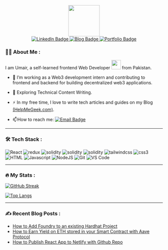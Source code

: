<!--
**umair-mirza/umair-mirza** is a ✨ _special_ ✨ repository because its `README.md` (this file) appears on your GitHub profile.

Here are some ideas to get you started:

- 🔭 I’m currently working on ...
- 🌱 I’m currently learning ...
- 👯 I’m looking to collaborate on ...
- 🤔 I’m looking for help with ...
- 💬 Ask me about ...
- 📫 How to reach me: ...
- 😄 Pronouns: ...
- ⚡ Fun fact: ...
-->

<div id="header" align="center">
  <img src="https://media.giphy.com/media/M9gbBd9nbDrOTu1Mqx/giphy.gif" width="100"/>
  
  <div id="badges">
  <a href="https://www.linkedin.com/in/umair-m/" target="_blank">
    <img src="https://img.shields.io/badge/LinkedIn-blue?style=for-the-badge&logo=linkedin&logoColor=white" alt="LinkedIn Badge"/>
  </a>
  <a href="https://www.helpmegeek.com/" target="_blank">
    <img src="https://img.shields.io/badge/My Blog-red?style=for-the-badge&logo=Blogger&logoColor=white" alt="Blog Badge"/>
  </a>
  <a href="https://umair-mirza.netlify.app/" target="_blank">
    <img src="https://img.shields.io/badge/My Portfolio-success?style=for-the-badge&logo=Azure Functions&logoColor=white" alt="Portfolio Badge"/>
  </a>
</div>

<img src="https://komarev.com/ghpvc/?username=umair-mirza&style=flat-square&color=blue" alt=""/>

</div>


### :man_technologist: About Me :

I am Umair, a self-learned frontend Web Developer <img src="https://media.giphy.com/media/WUlplcMpOCEmTGBtBW/giphy.gif" width="30"> from Pakistan.

- :telescope: I’m working as a Web3 development intern and contributing to frontend and backend for building decentralized web3 applications.

- :seedling: Exploring Technical Content Writing.

- :zap: In my free time, I love to write tech articles and guides on my Blog [(HelpMeGeek.com)](https://www.helpmegeek.com/).

- :mailbox:How to reach me: [![Email Badge](https://img.shields.io/badge/-email-gray?style=flat&logo=Mail.Ru&logoColor=white)](mailto:umair_hp@hotmail.com)
---

### :hammer_and_wrench: Tech Stack :

<div>
  <img alt="React" src="https://img.shields.io/badge/-React-45b8d8?style=for-the-badge&logo=react&logoColor=white" />
  <img alt="redux" src="https://img.shields.io/badge/-Redux-EC4A3F?style=for-the-badge&logo=redux&logoColor=white" />
  <img alt="solidity" src="https://img.shields.io/badge/-Solidity-000000?style=for-the-badge&logo=solidity&logoColor=white" />
  <img alt="solidity" src="https://img.shields.io/badge/-Ethereum-cccdca?style=for-the-badge&logo=ethereum&logoColor=black" />
  <img alt="solidity" src="https://img.shields.io/badge/-Web3-d29bfb?style=for-the-badge&logo=web3&logoColor=black" />
  <img alt="tailwindcss" src="https://img.shields.io/badge/-TailwindCSS-2088FF?style=for-the-badge&logo=tailwindcss&logoColor=white" />
  <img alt="css3" src="https://img.shields.io/badge/-CSS3-43853d?style=for-the-badge&logo=css3&logoColor=white" />
  <img alt="HTML" src="https://img.shields.io/badge/-HTML-5849BE?style=for-the-badge&logo=html5&logoColor=white" />
  <img alt="Javascript" src="https://img.shields.io/badge/-Javascript-311C87?style=for-the-badge&logo=javascript&logoColor=white" />
  <img alt="NodeJS" src="https://img.shields.io/badge/-NodeJS-f0e319?style=for-the-badge&logo=node.js&logoColor=white" />
  <img alt="Git" src="https://img.shields.io/badge/-Git-5849BE?style=for-the-badge&logo=git&logoColor=white" />
  <img alt="VS Code" src="https://img.shields.io/badge/-VSCode-ea2845?style=for-the-badge&logo=visualstudiocode&logoColor=white" />
</div>

---

### :fire: My Stats :
[![GitHub Streak](https://github-readme-streak-stats.herokuapp.com?user=umair-mirza&theme=ayu-light)](https://git.io/streak-stats)

[![Top Langs](https://github-readme-stats.vercel.app/api/top-langs/?username=umair-mirza&layout=compact)](https://github.com/anuraghazra/github-readme-stats)

---

### :writing_hand: Recent Blog Posts :
* [How to Add Foundry to an existing Hardhat Project](https://www.helpmegeek.com/how-to-integrate-foundry-hardhat-project/)
* [How to Earn Yield on ETH stored in your Smart Contract with Aave Protocol](https://www.helpmegeek.com/how-to-earn-yield-contract-aave/)
* [How to Publish React App to Netlify with Github Repo](https://www.helpmegeek.com/deploy-react-app-netlify-github/)
